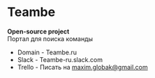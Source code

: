 # Teambe
**Open-source project**  
Портал для поиска команды  

- Domain - Teambe.ru
- Slack - Teambe-ru.slack.com
- Trello - Писать на maxim.globak@gmail.com


